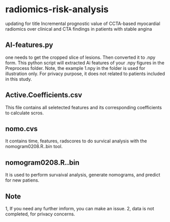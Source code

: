 # radiomics-risk-analysis
updating for title Incremental prognostic value of CCTA-based myocardial radiomics over clinical and CTA findings in patients with stable angina

## AI-features.py
one needs to get the cropped slice of lesions. Then converted it to .npy form. This python script will extracted Ai features of your .npy figures in the Preprocess folder. Note, the example 1.npy in the folder is used for illustration only. For privacy purpose, it does not related to patients included in this study. 

## Active.Coefficients.csv
This file contains all seletected features and its corresponding coefficients to calculate scros.

## nomo.cvs
It contains time, features, radscores to do survical analysis with the nomogram0208.R..bin tool.

## nomogram0208.R..bin
It is used to perform survaival analysis, generate nomograms, and predict for new patiens. 

## Note
1, If you need any further imform, you can make an issue.
2, data is not completed, for privacy concerns. 
